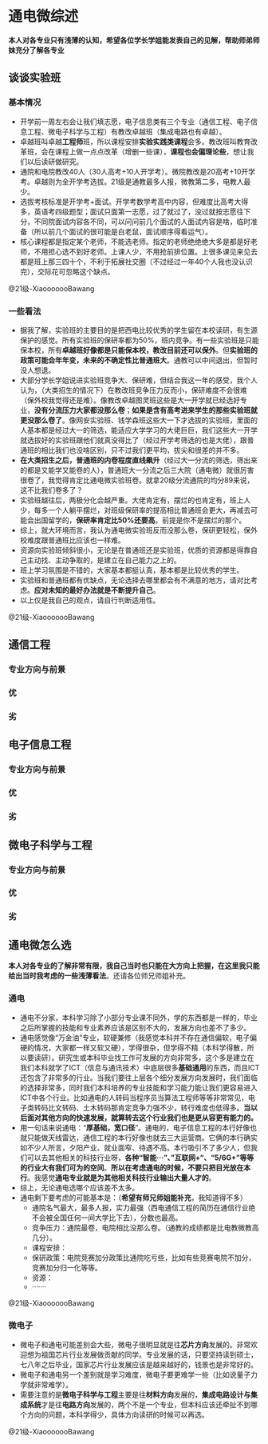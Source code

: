 # 通电微综述

**本人对各专业只有浅薄的认知，希望各位学长学姐能发表自己的见解，帮助师弟师妹充分了解各专业**

## 谈谈实验班

### 基本情况

- 开学前一周左右会让我们填志愿，电子信息类有三个专业（通信工程、电子信息工程、微电子科学与工程）有教改卓越班（集成电路也有卓越）。
- 卓越班叫卓越**工程师**班，所以课程安排**实验实践类课程**会多。教改班叫教育改革班，会在课程上做一点点改革（增删一些课），**课程也会偏理论些**，想让我们以后读研做研究。
- 通院和电院教改40人（30人高考+10人开学考）。微院教改是20高考+10开学考。卓越则为全开学考选拔。21级是通教最多人报，微教第二多，电教人最少。
- 选拔考核标准是开学考+面试。开学考数学考高中内容，但难度比高考大得多，英语考四级题型；面试只面第一志愿，过了就过了，没过就按志愿往下分，不同院面试内容各不同，可以问问前几个面试的人面试内容是啥，临时准备（所以前几个面试的很可能是白老鼠，面试顺序得看运气）。
- 核心课程都是指定某个老师，不能选老师。指定的老师绝绝绝大多是都是好老师，不用担心选不到好老师。上课人少，不用抢前排位置。上很多课见来见去都是班上那三四十个，不利于拓展社交圈（不过经过一年40个人我也没认识完），交际花可忽略这个缺点。

@21级-XiaooooooBawang

### 一些看法

- 据我了解，实验班的主要目的是把西电比较优秀的学生留在本校读研，有生源保护的感觉。所有实验班的保研率都为50%，班内竞争。有一些实验班是只能保本校，所有**卓越班好像都是只能保本校，教改目前还可以保外**。但**实验班的政策可能会年年变，未来的不确定性比普通班大**。通教可以中间退出，但暂时没人想退。
- 大部分学长学姐说进实验班竞争大、保研难，但结合我这一年的感受，我个人认为，（大类招生的情况下）在教改班竞争压力反而小，保研难度不会很难（保外校我觉得还是难）。像教改卓越图灵班这些是大一开学就已经选好专业，**没有分流压力大家都没那么卷**；**如果是含有高考进来学生的那些实验班就更没那么卷了**。像网安实验班、钱学森班这些大一下才选拔的实验班，里面的人基本都是经过大一的筛选，能适应大学学习的大佬巨巨，我们这些大一开学就选拔好的实验班跟他们就真没得比了（经过开学考筛选的也是大佬），跟普通班的相比我们也没啥区别，只不过我们更平均，拔尖和很差的并不多。
- **在大类招生之后，普通班的内卷程度直线飙升**（经过大一分流的筛选，筛出来的都是又能学又能卷的人），普通班大一分流之后三大院（通电微）就很厉害很卷了，我觉得肯定比通电微实验班卷。就拿20级分流通院的均分89来说，这不比我们卷多了？
- 实验班越往后，两极分化会越严重。大佬肯定有，摆烂的也肯定有，班上人少，每多一个人躺平摆烂，对班级保研率的提高相比普通班会更大，再减去可能会出国留学的，**保研率肯定比50%还要高**。前提是你不是摆烂的那个。
- 综上，就大环境而言，我认为通电微实验班反而没那么卷，保研更轻松，保外校难度跟普通班比应该也一样难。
- 资源向实验班倾斜很小，无论是在普通班还是实验班，优质的资源都是得靠自己主动找、主动争取的，是建立在自己能力之上的。
- 班上学习氛围是不错的，大家基本都挺认真，基本都是比较优秀的学生。
- 实验班和普通班都有优缺点，无论选择去哪里都会有不满意的地方，请对比考虑。**应对未知的最好办法就是不断提升自己**。
- 以上仅是我自己的观点，请自行判断适用性。

@21级-XiaooooooBawang

## 通信工程

### 专业方向与前景



### 优



### 劣



## 电子信息工程

### 专业方向与前景



### 优



### 劣



## 微电子科学与工程

### 专业方向与前景



### 优



### 劣

## 通电微怎么选

**本人对各专业的了解非常有限，我自己当时也只能在大方向上把握，在这里我只能给出当时我考虑的一些浅薄看法**。还请各位师兄师姐补充。

### 通电

- 通电不分家，本科学习除了小部分专业课不同外，学的东西都是一样的，毕业之后所掌握的技能和专业素养应该是区别不大的，发展方向也差不了多少。
- 通电感觉像“万金油”专业，软硬兼修（我感觉本科并不存在通信偏软，电子偏硬的情况，大家都一样又软又硬），学得很杂，但学得不精（本科学得散，所以要读研）。研究生或本科毕业找工作可发展的方向非常多，这个多是建立在我们本科就学了ICT（信息与通讯技术）中底层很多**基础通用**的东西，而且ICT还包含了非常多的行业。当我们要往上层各个细分发展方向发展时，我们面临的选择非常多，同时我们本科培养的专业技能和学习能力能让我们更容易进入ICT中各个行业。比如通电的人转码当程序员当算法工程师等等非常常见，电子类转码比文转码、土木转码那肯定竞争力强不少，转行难度也低得多。**当以后面对其他方向的快速发展，就算转去这个行业我们也是更从容更有能力的。**
- 用一句话来说通电：“**厚基础，宽口径**”。通电的，电子信息工程的本行好像也就只能做天线雷达，通信工程的本行好像也就去三大运营商。它俩的本行确实如不少人所言，夕阳产业、就业面窄、待遇不高。本行吸引不了多少人，但我们可以去其他相关的科技行业呀，**各种“智能···”、”互联网+“、“5/6G+”等等的行业大有我们可为的空间**。**所以在考虑通电的时候，不要只把目光放在本行**。我感觉**通电专业就是为其他相关科技行业输出大量人才的**。
- 综上，无论通电选哪个应该差不太多。
- 通电剩下要考虑的可能基本是：（**希望有师兄师姐能补充**，我知道得不多）
  - 通院名气最大，最多人报，实力最强（西电通信工程的简历在通信行业绝不会被全国任何一间大学比下去），分数也最高。
  - 竞争压力：通院最卷，电院相比没那么卷。（通教的成绩都是比电教微教高几分）。
  - 课程安排：
  - 保研政策：电院竞赛加分政策比通院吃亏些，比如有些竞赛电院不加分，竞赛加分归一化等等。
  - 资源：
  - ·······

@21级-XiaooooooBawang

### 微电子

- 微电子和通电可能差别会大些，微电子很明显就是往**芯片方向**发展的。非常欢迎想为祖国芯片行业发展做贡献的同学。专业发展的话，只要坚持读到硕士，七八年之后毕业，国家芯片行业发展应该是越来越好的，钱景也是非常好的。
- 微电子和通电另一个差别就是学习难度，微电子要更难学一些（比如说量子力学就非常难学）。
- 需要注意的是**微电子科学与工程**主要是往**材料方向**发展的，**集成电路设计与集成系统**才是往**电路方向**发展的，两个不是一个专业，但本科应该还牵扯不到哪个方向的问题，本科学得少，具体方向读研的时候可以再选。

@21级-XiaooooooBawang
